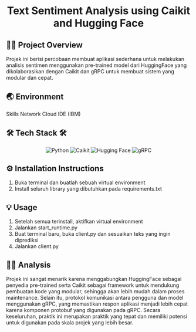 <div align="center"><h1>Text Sentiment Analysis using Caikit and Hugging Face</h1></div>

## 👨‍🔧 Project Overview
Projek ini berisi percobaan membuat aplikasi sederhana untuk melakukan
analisis sentimen menggunakan pre-trained model dari HuggingFace yang dikolaborasikan
dengan Caikit dan gRPC untuk membuat sistem yang modular dan cepat.

## 🌏 Environment
Skills Network Cloud IDE (IBM)

## 🛠 Tech Stack 🛠
<div align="center">
    <img src="https://img.shields.io/badge/Python-3776AB?style=for-the-badge&logo=python&logoColor=white" alt="Python" />
    <img src="https://img.shields.io/badge/Caikit-1D5F74?style=for-the-badge&logo=undefined&logoColor=white" alt="Caikit" />
    <img src="https://img.shields.io/badge/Hugging_Face-FF6F20?style=for-the-badge&logo=Huggingface&logoColor=white" alt="Hugging Face" />
    <img src="https://img.shields.io/badge/gRPC-7A2D3E?style=for-the-badge&logo=grpc&logoColor=white" alt="gRPC" />
</div>

## ⚙ Installation Instructions
1. Buka terminal dan buatlah sebuah virtual environment
2. Install seluruh library yang dibutuhkan pada requirements.txt

## 💡 Usage
1. Setelah semua terinstall, aktifkan virtual environment
2. Jalankan start_runtime.py
3. Buat terminal baru, buka client.py dan sesuaikan teks yang ingin diprediksi
4. Jalankan client.py

## 🕵️‍♀️ Analysis
Projek ini sangat menarik karena menggabungkan HuggingFace sebagai penyedia pre-trained
serta Caikit sebagai framework untuk mendukung pembuatan kode yang modular, sehingga
akan lebih mudah dalam proses maintenance. Selain itu, protokol komunikasi antara
pengguna dan model menggunakan gRPC, yang memastikan respon aplikasi menjadi lebih cepat
karena komponen protobuf yang digunakan pada gRPC. Secara keseluruhan, praktik ini merupakan
praktik yang tepat dan memiliki potensi untuk digunakan pada skala projek yang lebih besar.
